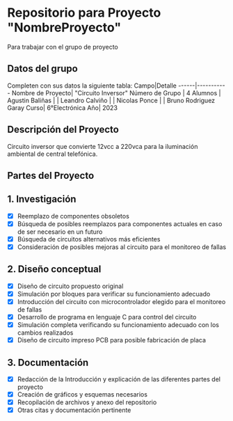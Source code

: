 # Repositorio para Proyecto "NombreProyecto"
Para trabajar con el grupo de proyecto
## Datos del grupo
Completen con sus datos la siguiente tabla:
Campo|Detalle
------|-----------
Nombre de Proyecto| "Circuito Inversor"
Número de Grupo | 4
Alumnos | Agustin Baliñas
|  | Leandro Calviño
|  | Nicolas Ponce
|  | Bruno Rodriguez Garay
Curso| 6°Electrónica
Año| 2023

## Descripción del Proyecto
Circuito inversor que convierte 12vcc a 220vca para la iluminación ambiental de central telefónica.

## Partes del Proyecto

## 1. Investigación
- [X] Reemplazo de componentes obsoletos
- [X] Búsqueda de posibles reemplazos para componentes actuales en caso de ser necesario en un futuro
- [X] Búsqueda de circuitos alternativos más eficientes
- [X] Consideración de posibles mejoras al circuito para el monitoreo de fallas

## 2. Diseño conceptual
- [X] Diseño de circuito propuesto original
- [X] Simulación por bloques para verificar su funcionamiento adecuado
- [X] Introducción del circuito con microcontrolador elegido para el monitoreo de fallas
- [X] Desarrollo de programa en lenguaje C para control del circuito
- [X] Simulación completa verificando su funcionamiento adecuado con los cambios realizados
- [X] Diseño de circuito impreso PCB para posible fabricación de placa
      
## 3. Documentación
- [X] Redacción de la Introducción y explicación de las diferentes partes del proyecto
- [X] Creación de gráficos y esquemas necesarios
- [X] Recopilación de archivos y anexo del repositorio
- [X] Otras citas y documentación pertinente
